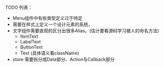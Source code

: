 TODO 列表： 
- Menu组件中有些类型定义过于特定
- 需要在样式上定义一个设计元素的系统，
- 文字组件需要直观的区分出很多Alias。(估计要看源码学习被人的命名方法)
  - ItemText
  - LabelText
  - ButtonText
  - Text (具体语义看className)
- store 需要拆分成Data部分、Action与Callback部分

